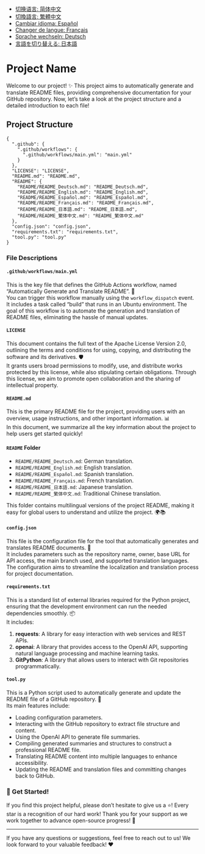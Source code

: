 - [切换语言: 简体中文](/README.md)
- [切換語言: 繁體中文](/README/README_繁体中文.md)
- [Cambiar idioma: Español](/README/README_Español.md)
- [Changer de langue: Français](/README/README_Français.md)
- [Sprache wechseln: Deutsch](/README/README_Deutsch.md)
- [言語を切り替える: 日本語](/README/README_日本語.md)

# Project Name

Welcome to our project! ✨ This project aims to automatically generate and translate README files, providing comprehensive documentation for your GitHub repository. Now, let’s take a look at the project structure and a detailed introduction to each file!

## Project Structure

```
{
  ".github": {
    ".github/workflows": {
      ".github/workflows/main.yml": "main.yml"
    }
  },
  "LICENSE": "LICENSE",
  "README.md": "README.md",
  "README": {
    "README/README_Deutsch.md": "README_Deutsch.md",
    "README/README_English.md": "README_English.md",
    "README/README_Español.md": "README_Español.md",
    "README/README_Français.md": "README_Français.md",
    "README/README_日本語.md": "README_日本語.md",
    "README/README_繁体中文.md": "README_繁体中文.md"
  },
  "config.json": "config.json",
  "requirements.txt": "requirements.txt",
  "tool.py": "tool.py"
}
```

### File Descriptions

#### `.github/workflows/main.yml`
This is the key file that defines the GitHub Actions workflow, named “Automatically Generate and Translate README”. 🔄  
You can trigger this workflow manually using the `workflow_dispatch` event. It includes a task called “build” that runs in an Ubuntu environment. The goal of this workflow is to automate the generation and translation of README files, eliminating the hassle of manual updates.

#### `LICENSE`
This document contains the full text of the Apache License Version 2.0, outlining the terms and conditions for using, copying, and distributing the software and its derivatives. 🛡️  
It grants users broad permissions to modify, use, and distribute works protected by this license, while also stipulating certain obligations. Through this license, we aim to promote open collaboration and the sharing of intellectual property.

#### `README.md`
This is the primary README file for the project, providing users with an overview, usage instructions, and other important information. 📊  
In this document, we summarize all the key information about the project to help users get started quickly!

#### `README` Folder
- `README/README_Deutsch.md`: German translation.
- `README/README_English.md`: English translation.
- `README/README_Español.md`: Spanish translation.
- `README/README_Français.md`: French translation.
- `README/README_日本語.md`: Japanese translation.
- `README/README_繁体中文.md`: Traditional Chinese translation.

This folder contains multilingual versions of the project README, making it easy for global users to understand and utilize the project. 🌍📚

#### `config.json`
This file is the configuration file for the tool that automatically generates and translates README documents. 🔧  
It includes parameters such as the repository name, owner, base URL for API access, the main branch used, and supported translation languages. The configuration aims to streamline the localization and translation process for project documentation.

#### `requirements.txt`
This is a standard list of external libraries required for the Python project, ensuring that the development environment can run the needed dependencies smoothly. 📦  
It includes:
1. **requests**: A library for easy interaction with web services and REST APIs.
2. **openai**: A library that provides access to the OpenAI API, supporting natural language processing and machine learning tasks.
3. **GitPython**: A library that allows users to interact with Git repositories programmatically.

#### `tool.py`
This is a Python script used to automatically generate and update the README file of a GitHub repository. 🤖  
Its main features include:
- Loading configuration parameters.
- Interacting with the GitHub repository to extract file structure and content.
- Using the OpenAI API to generate file summaries.
- Compiling generated summaries and structures to construct a professional README file.
- Translating README content into multiple languages to enhance accessibility.
- Updating the README and translation files and committing changes back to GitHub.

### 📢 Get Started!
If you find this project helpful, please don’t hesitate to give us a ⭐️! Every star is a recognition of our hard work! Thank you for your support as we work together to advance open-source progress! 🚀

---

If you have any questions or suggestions, feel free to reach out to us! We look forward to your valuable feedback! ❤️